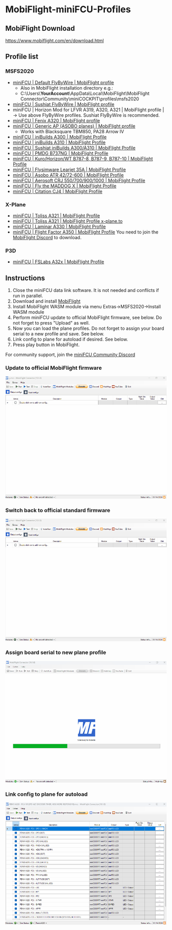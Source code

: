 # MobiFlight-miniFCU-Profiles

## MobiFlight Download
https://www.mobiflight.com/en/download.html

## Profile list

### MSFS2020
- [miniFCU | Default FlyByWire | MobiFlight profile](https://github.com/MobiFlight/MobiFlight-Connector/blob/main/Community/miniCOCKPIT/profiles/msfs2020/FBW-a320.mcc)
  - Also in MobiFlight installation directory e.g.:
  - C:\Users\\**YourAccount**\AppData\Local\MobiFlight\MobiFlight Connector\Community\miniCOCKPIT\profiles\msfs2020
- [miniFCU | Sushiat FlyByWire | MobiFlight profile](https://flightsim.to/file/69451/a32nx-minicockpit-minifcu-mobiflight-profile)
- miniFCU | Horizon Mod for LFVR A319, A320, A321 | MobiFlight profile | -> Use above FlyByWire profiles. Sushiat FlyByWire is recommended.
- [miniFCU | Fenix A320 | MobiFlight profile](https://flightsim.to/file/67139/fenix-a320-minicockpit-minifcu-mobiflight-profile-quartz-displays-full-installation)
- [miniFCU | Generic AP (ASOBO planes) | MobiFlight profile](https://flightsim.to/file/67143/generic-ap-asobo-planes-minicockpit-minifcu-mobiflight-profile-full-installation)
   - Works with Blacksquare TBM850, PA28 Arrow IV
- [miniFCU | iniBuilds A300 | MobiFlight Profile](https://flightsim.to/file/66522/minifcu-inibuilds-a300-profile)
- [miniFCU | iniBuilds A310 | MobiFlight Profile](https://flightsim.to/file/69432/minifcu-inibuilds-a310-profile)
- [miniFCU | Sushiat iniBuilds A300/A310 | MobiFlight Profile](https://flightsim.to/file/69438/inibuilds-a300-a310-minicockpit-minifcu-mobiflight-profile)
- [miniFCU | PMDG B737NG | MobiFlight Profile](https://flightsim.to/file/66653/pmdg-b737ng-minicockpit-minifcu-mobiflight-profiles)
- [miniFCU | Kuro/Horizon/WT B787-8, B787-9, B787-10 | MobiFlight Profile](https://flightsim.to/file/67371/wt-kuro-horizon-b787-minicockpit-minifcu-mobiflight-profiles)
- [miniFCU | Flysimware Learjet 35A | MobiFlight Profile](https://flightsim.to/file/67951/flysimware-learjet-35a-minicockpit-minifcu-mobiflight-profile)
- [miniFCU | Asobo ATR 42/72-600 | MobiFlight Profile](https://flightsim.to/file/69229/asobo-atr-600-minicockpit-minifcu-mobiflight-profile)
- [miniFCU | Aerosoft CRJ 550/700/900/1000 | MobiFlight Profile](https://flightsim.to/file/69389/aerosoft-crj-550-700-900-1000-minicockpit-minifcu-mobiflight-profile)
- [miniFCU | Fly the MADDOG X | MobiFlight Profile](https://flightsim.to/file/68958/fly-the-maddog-x-minicockpit-minifcu-mobiflight-profile)
- [miniFCU | Citation CJ4 | MobiFlight Profile](https://flightsim.to/file/69550/citation-cj4-minicockpit-minifcu-mobiflight-profile)

### X-Plane
- [miniFCU | Toliss A321 | MobiFlight Profile](https://github.com/eric-schalk/MobiFlightProfiles/releases)
- [miniFCU | Toliss A321 | MobiFlight Profile x-plane.to](https://x-plane.to/file/1254/minifcu-mobiflight-profile-for-toliss-a321)
- [miniFCU | Laminar A330 | MobiFlight Profile](https://github.com/eric-schalk/MobiFlightProfiles/releases)
- [miniFCU | Flight Factor A350 | MobiFlight Profile](https://discord.com/channels/608690978081210392/1190043120914665542/1193208598298382417) You need to join the [MobiFlight Discord]( https://discord.gg/QjCQXSQs5K) to download.

### P3D
- [miniFCU | FSLabs A32x | MobiFlight Profile](https://github.com/Koseng/MobiFlight-miniFCU-Profiles/releases/latest)

## Instructions
1) Close the miniFCU data link software. It is not needed and conflicts if run in parallel.
2) Download and install [MobiFlight](https://www.mobiflight.com/en/download.html)
3) Install MobiFlight WASM module via menu Extras->MSFS2020->Install WASM module
4) Perform miniFCU update to official MobiFlight firmware, see below. Do not forget to press "Upload" as well.
5) Now you can load the plane profiles. Do not forget to assign your board serial to a new profile and save. See below.
6) Link config to plane for autoload if desired. See below.
7) Press play button in MobiFlight.

For community support, join the [miniFCU Community Discord](https://discord.gg/63ypEhYkft)

### Update to official MobiFlight firmware
![Update firmware](doc/UpdateFirmware.gif)

### Switch back to official standard firmware
![Reset firmware](doc/ResetFirmware.gif)

### Assign board serial to new plane profile
![Assign board](doc/AssignBoard.gif)

### Link config to plane for autoload
![Link config](doc/LinkConfig.gif)

